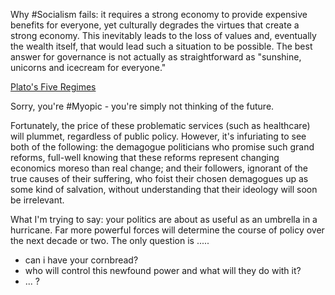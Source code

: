 Why #Socialism fails: it requires a strong economy to provide
expensive benefits for everyone, yet culturally degrades the virtues
that create a strong economy.  This inevitably leads to the loss of
values and, eventually the wealth itself, that would lead such a
situation to be possible.  The best answer for governance is not
actually as straightforward as "sunshine, unicorns and icecream for
everyone."

[Plato's Five Regimes](https://en.wikipedia.org/wiki/Plato%27s_five_regimes)

Sorry, you're #Myopic - you're simply not thinking of the future.

Fortunately, the price of these problematic services (such as
healthcare) will plummet, regardless of public policy. However, it's
infuriating to see both of the following: the demagogue politicians
who promise such grand reforms, full-well knowing that these reforms
represent changing economics moreso than real change; and their
followers, ignorant of the true causes of their suffering, who foist
their chosen demagogues up as some kind of salvation, without
understanding that their ideology will soon be irrelevant.


What I'm trying to say: your politics are about as useful as an
umbrella in a hurricane. Far more powerful forces will determine the
course of policy over the next decade or two. The only question is
.....

- can i have your cornbread?
- who will control this newfound power and what will they do with it?
- ... ?
